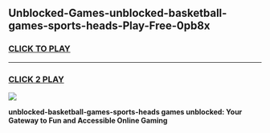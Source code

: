
## Unblocked-Games-unblocked-basketball-games-sports-heads-Play-Free-0pb8x
<h3>
<a href="https://premium76.site?title=unblocked-basketball-games-sports-heads&ref=23A">CLICK TO PLAY</a></h3>
<hr>

<h3>
<a href="https://premium76.site?title=unblocked-basketball-games-sports-heads&ref=23A">CLICK 2 PLAY</a>
  
</h3>

<a href="https://premium76.site?title=unblocked-basketball-games-sports-heads&ref=23A"><img src="https://clearcache.store/games.png"></a>


**unblocked-basketball-games-sports-heads games unblocked: Your Gateway to Fun and Accessible Online Gaming**
